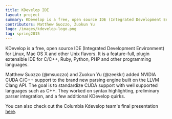 ```yaml
---
title: KDevelop IDE
layout: project
summary: KDevelop is a free, open source IDE (Integrated Development Environment) for Linux, Mac OS X and other Unix flavors. It is a feature-full, plugin extensible IDE for C/C++, Ruby, Python, PHP and other programming languages.
contributors: Matthew Suozzo, Zuokun Yu
logo: /images/kdevelop-logo.png
tag: spring2015
---
```

KDevelop is a free, open source IDE (Integrated Development Environment) for Linux, Mac OS X and other Unix flavors. It is a feature-full, plugin extensible IDE for C/C++, Ruby, Python, PHP and other programming languages.

Matthew Suozzo (@msuozzo) and Zuokun Yu (@zeekkr) added NVIDIA CUDA C/C++ support to the brand new parsing engine built on the LLVM Clang API. The goal is to standardize CUDA support with well supported languages such as C++. They worked on syntax highlighting, preliminary parser integration, and a few additional KDevelop quirks.

You can also check out the Columbia Kdevelop team's final presentation [here](/presentations/spring2015/KDevelop.pdf).
